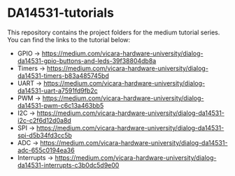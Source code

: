 # DA14531-tutorials

This repository contains the project folders for the medium tutorial series. You can find the links to the tutorial below:

* GPIO          -> https://medium.com/vicara-hardware-university/dialog-da14531-gpio-buttons-and-leds-39f38804db8a
* Timers        -> https://medium.com/vicara-hardware-university/dialog-da14531-timers-b83a485745bd
* UART          -> https://medium.com/vicara-hardware-university/dialog-da14531-uart-a7591fd9fb2c
* PWM           -> https://medium.com/vicara-hardware-university/dialog-da14531-pwm-c6c13a463bb5
* I2C		-> https://medium.com/vicara-hardware-university/dialog-da14531-i2c-c2f6d12d0a8d
* SPI		-> https://medium.com/vicara-hardware-university/dialog-da14531-spi-d5b34fd3cc5b
* ADC		-> https://medium.com/vicara-hardware-university/dialog-da14531-adc-655c0194ea36
* Interrupts	-> https://medium.com/vicara-hardware-university/dialog-da14531-interrupts-c3b0dc5d9e00